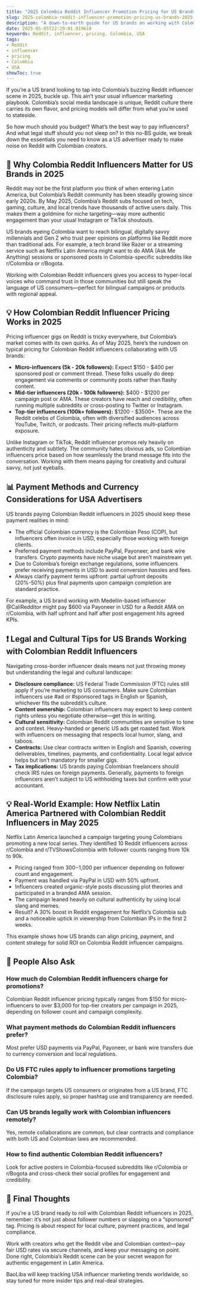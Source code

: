 ```yaml
---
title: "2025 Colombia Reddit Influencer Promotion Pricing for US Brands: What You Need to Know"
slug: 2025-colombia-reddit-influencer-promotion-pricing-us-brands-2025-05-05
description: "A down-to-earth guide for US brands on working with Colombian Reddit influencers in 2025. Understand pricing, payment, legal tips, and platform insights to nail your cross-border campaigns."
date: 2025-05-05T22:29:01.019618
keywords: Reddit, influencer, pricing, Colombia, USA
tags:
- Reddit
- influencer
- pricing
- Colombia
- USA
showToc: true
---
```


If you’re a US brand looking to tap into Colombia’s buzzing Reddit influencer scene in 2025, buckle up. This ain’t your usual influencer marketing playbook. Colombia’s social media landscape is unique, Reddit culture there carries its own flavor, and pricing models will differ from what you’re used to stateside.

So how much should you budget? What’s the best way to pay influencers? And what legal stuff should you not sleep on? In this no-BS guide, we break down the essentials you need to know as a US advertiser ready to make noise on Reddit with Colombian creators.

## 📢 Why Colombia Reddit Influencers Matter for US Brands in 2025

Reddit may not be the first platform you think of when entering Latin America, but Colombia’s Reddit community has been steadily growing since early 2020s. By May 2025, Colombia’s Reddit subs focused on tech, gaming, culture, and local trends have thousands of active users daily. This makes them a goldmine for niche targeting—way more authentic engagement than your usual Instagram or TikTok shoutouts.

US brands eyeing Colombia want to reach bilingual, digitally savvy millennials and Gen Z who trust peer opinions on platforms like Reddit more than traditional ads. For example, a tech brand like Razer or a streaming service such as Netflix Latin America might want to do AMA (Ask Me Anything) sessions or sponsored posts in Colombia-specific subreddits like r/Colombia or r/Bogota.

Working with Colombian Reddit influencers gives you access to hyper-local voices who command trust in those communities but still speak the language of US consumers—perfect for bilingual campaigns or products with regional appeal.

## 💡 How Colombian Reddit Influencer Pricing Works in 2025

Pricing influencer gigs on Reddit is tricky everywhere, but Colombia’s market comes with its own quirks. As of May 2025, here’s the rundown on typical pricing for Colombian Reddit influencers collaborating with US brands:

- **Micro-influencers (5k - 20k followers):** Expect $150 - $400 per sponsored post or comment thread. These folks usually do deep engagement via comments or community posts rather than flashy content.  
- **Mid-tier influencers (20k - 100k followers):** $400 - $1200 per campaign post or AMA. These creators have reach and credibility, often running multiple subreddits or cross-posting to Twitter or Instagram.  
- **Top-tier influencers (100k+ followers):** $1200 - $3500+. These are the Reddit celebs of Colombia, often with diversified audiences across YouTube, Twitch, or podcasts. Their pricing reflects multi-platform exposure.

Unlike Instagram or TikTok, Reddit influencer promos rely heavily on authenticity and subtlety. The community hates obvious ads, so Colombian influencers price based on how seamlessly the brand message fits into the conversation. Working with them means paying for creativity and cultural savvy, not just eyeballs.

## 📊 Payment Methods and Currency Considerations for USA Advertisers

US brands paying Colombian Reddit influencers in 2025 should keep these payment realities in mind:

- The official Colombian currency is the Colombian Peso (COP), but influencers often invoice in USD, especially those working with foreign clients.  
- Preferred payment methods include PayPal, Payoneer, and bank wire transfers. Crypto payments have niche usage but aren’t mainstream yet.  
- Due to Colombia’s foreign exchange regulations, some influencers prefer receiving payments in USD to avoid conversion hassles and fees.  
- Always clarify payment terms upfront: partial upfront deposits (20%-50%) plus final payments upon campaign completion are standard practice.  

For example, a US brand working with Medellín-based influencer @CaliRedditor might pay $600 via Payoneer in USD for a Reddit AMA on r/Colombia, with half upfront and half after post engagement hits agreed KPIs.

## ❗ Legal and Cultural Tips for US Brands Working with Colombian Reddit Influencers

Navigating cross-border influencer deals means not just throwing money but understanding the legal and cultural landscape:

- **Disclosure compliance:** US Federal Trade Commission (FTC) rules still apply if you’re marketing to US consumers. Make sure Colombian influencers use #ad or #sponsored tags in English or Spanish, whichever fits the subreddit’s culture.  
- **Content ownership:** Colombian influencers may expect to keep content rights unless you negotiate otherwise—get this in writing.  
- **Cultural sensitivity:** Colombian Reddit communities are sensitive to tone and context. Heavy-handed or generic US ads get roasted fast. Work with influencers on messaging that respects local humor, slang, and taboos.  
- **Contracts:** Use clear contracts written in English and Spanish, covering deliverables, timelines, payments, and confidentiality. Local legal advice helps but isn’t mandatory for smaller gigs.  
- **Tax implications:** US brands paying Colombian freelancers should check IRS rules on foreign payments. Generally, payments to foreign influencers aren’t subject to US withholding taxes but confirm with your accountant.

## 💡 Real-World Example: How Netflix Latin America Partnered with Colombian Reddit Influencers in May 2025

Netflix Latin America launched a campaign targeting young Colombians promoting a new local series. They identified 10 Reddit influencers across r/Colombia and r/TVShowsColombia with follower counts ranging from 10k to 90k.

- Pricing ranged from $300-$1,000 per influencer depending on follower count and engagement.  
- Payment was handled via PayPal in USD with 50% upfront.  
- Influencers created organic-style posts discussing plot theories and participated in a branded AMA session.  
- The campaign leaned heavily on cultural authenticity by using local slang and memes.  
- Result? A 30% boost in Reddit engagement for Netflix’s Colombia sub and a noticeable uptick in viewership from Colombian IPs in the first 2 weeks.

This example shows how US brands can align pricing, payment, and content strategy for solid ROI on Colombia Reddit influencer campaigns.

## 📢 People Also Ask

### How much do Colombian Reddit influencers charge for promotions?

Colombian Reddit influencer pricing typically ranges from $150 for micro-influencers to over $3,000 for top-tier creators per campaign in 2025, depending on follower count and campaign complexity.

### What payment methods do Colombian Reddit influencers prefer?

Most prefer USD payments via PayPal, Payoneer, or bank wire transfers due to currency conversion and local regulations.

### Do US FTC rules apply to influencer promotions targeting Colombia?

If the campaign targets US consumers or originates from a US brand, FTC disclosure rules apply, so proper hashtag use and transparency are needed.

### Can US brands legally work with Colombian influencers remotely?

Yes, remote collaborations are common, but clear contracts and compliance with both US and Colombian laws are recommended.

### How to find authentic Colombian Reddit influencers?

Look for active posters in Colombia-focused subreddits like r/Colombia or r/Bogota and cross-check their social profiles for engagement and credibility.

## 📢 Final Thoughts

If you’re a US brand ready to roll with Colombian Reddit influencers in 2025, remember: it’s not just about follower numbers or slapping on a “sponsored” tag. Pricing is about respect for local culture, payment practices, and legal compliance.

Work with creators who get the Reddit vibe and Colombian context—pay fair USD rates via secure channels, and keep your messaging on point. Done right, Colombia’s Reddit scene can be your secret weapon for authentic engagement in Latin America.

BaoLiba will keep tracking USA influencer marketing trends worldwide, so stay tuned for more insider tips and real-deal strategies.